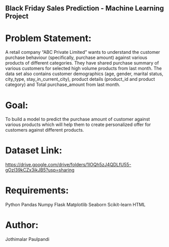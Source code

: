 ## Black Friday Sales Prediction - Machine Learning Project

# Problem Statement:
A retail company “ABC Private Limited” wants to understand the customer purchase behaviour (specifically, purchase amount) against various products of different categories.
They have shared purchase summary of various customers for selected high volume products from last month. The data set also contains customer demographics (age, gender, marital status, city_type, stay_in_current_city), product details (product_id and product category) and Total purchase_amount from last month.

# Goal:
To build a model to predict the purchase amount of customer against various products which will help them to create personalized offer for customers against different products.

# Dataset Link:
https://drive.google.com/drive/folders/1IOQh5zJ4QDLfU55-gOzI39kCZx3ikJB5?usp=sharing

# Requirements:
Python
Pandas
Numpy 
Flask
Matplotlib
Seaborn
Scikit-learn
HTML

# Author:
Jothimalar Paulpandi
